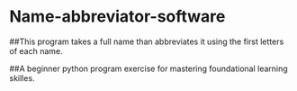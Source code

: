 # Name-abbreviator-software

##This program takes a full name than abbreviates it using the first letters of each name.

##A beginner python program exercise for mastering foundational learning skilles.
